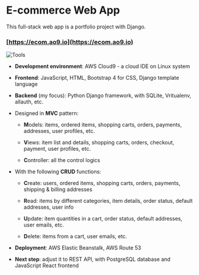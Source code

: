 # E-commerce Web App

This full-stack web app is a portfolio project with Django.

### [https://ecom.ao9.io](https://ecom.ao9.io)

<img src="https://github.com/Ao99/e-commerce-django/blob/master/tools.png" alt="Tools">

-   **Development environment**: AWS Cloud9 - a cloud IDE on Linux system
    
-   **Frontend**: JavaScript, HTML, Bootstrap 4 for CSS, Django template language
    
-   **Backend** (my focus): Python Django framework, with SQLite, Vritualenv, allauth, etc.
    
-   Designed in **MVC** pattern:    

	-   **M**odels:  items, ordered items, shopping carts, orders, payments, addresses, user profiles, etc.
	    
	-   **V**iews:  item list and details, shopping carts, orders, checkout, payment, user profiles, etc.
	    
	-   **C**ontroller:  all the control logics	    

-   With the following **CRUD** functions:    
	
	-   **C**reate:  users, ordered items, shopping carts, orders, payments, shipping & billing addresses
	    
	-   **R**ead:  items by different categories, item details, order status, default addresses, user info
	    
	-   **U**pdate:  item quantities in a cart, order status, default addresses, user emails, etc.
	    
	-   **D**elete:  items from a cart, user emails, etc.
    

-   **Deployment**: AWS Elastic Beanstalk, AWS Route 53
    
-   **Next step**: adjust it to REST API, with PostgreSQL database and JavaScript React frontend
